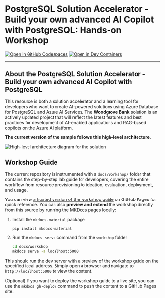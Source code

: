 # PostgreSQL Solution Accelerator - Build your own advanced AI Copilot with PostgreSQL: Hands-on Workshop

[![Open in GitHub Codespaces](https://img.shields.io/static/v1?style=for-the-badge&label=GitHub+Codespaces&message=Open&color=brightgreen&logo=github)](https://github.com/codespaces/new?hide_repo_select=true&machine=basicLinux32gb&repo=725257907&ref=main&devcontainer_path=.devcontainer%2Fdevcontainer.json&geo=UsEast)
[![Open in Dev Containers](https://img.shields.io/static/v1?style=for-the-badge&label=Dev%20Containers&message=Open&color=blue&logo=visualstudiocode)](https://vscode.dev/redirect?url=vscode://ms-vscode-remote.remote-containers/cloneInVolume?url=https://github.com/azure-samples/contoso-chat)

---

## About the PostgreSQL Solution Accelerator - Build your own advanced AI Copilot with PostgreSQL

This resource is both a solution accelerator and a learning tool for developers who want to create AI-powered solutions using Azure Database for PostgreSQL and Azure AI Services. The **Woodgrove Bank** solution is an actively updated project that will reflect the latest features and best practices for development of AI-enabled applications and RAG-based copilots on the Azure AI platform.

**The current version of the sample follows this high-level architecture**.

![High-level architecture diagram for the solution](./docs/img/solution-architecture-diagram.png)

## Workshop Guide

The current repository is instrumented with a `docs/workshop/` folder that contains the step-by-step lab guide for developers, covering the entire workflow from resource provisioning to ideation, evaluation, deployment, and usage.

You can view [a hosted version of the workshop guide](https://aka.ms/pg-byoac-docs) on GitHub Pages for quick reference. You can also **preview and extend** the workshop directly from this source by running the [MKDocs](https://www.mkdocs.org/) pages locally:

1. Install the `mkdocs-material` package

    ```bash
    pip install mkdocs-material
    ```

2. Run the `mkdocs serve` command from the `workshop` folder

    ```bash
    cd docs/workshop
    mkdocs serve -a localhost:5000
    ```

This should run the dev server with a preview of the workshop guide on the specified local address. Simply open a browser and navigate to `http://localhost:5000` to view the content.

(Optional) If you want to deploy the workshop guide to a live site, you can use the `mkdocs gh-deploy` command to push the content to a GitHub Pages site.
